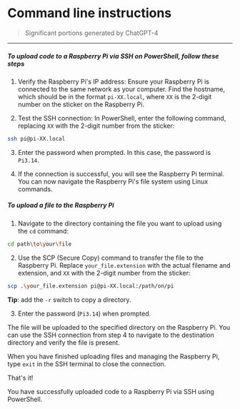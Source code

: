 # Command line instructions
> Significant portions generated by ChatGPT-4
--------------

##### To upload code to a Raspberry Pi via SSH on PowerShell, follow these steps

1. Verify the Raspberry Pi's IP address: 
Ensure your Raspberry Pi is connected to the same network as your computer. Find the hostname, which should be in the format `pi-XX.local`, where `XX` is the 2-digit number on the sticker on the Raspberry Pi.

2. Test the SSH connection: 
In PowerShell, enter the following command, replacing `XX` with the 2-digit number from the sticker:

```bash
ssh pi@pi-XX.local
```

3. Enter the password when prompted. In this case, the password is `Pi3.14`.

4. If the connection is successful, you will see the Raspberry Pi terminal. You can now navigate the Raspberry Pi's file system using Linux commands.


##### To upload a file to the Raspberry Pi

1. Navigate to the directory containing the file you want to upload using the `cd` command:

```bash
cd path\to\your\file
```

2. Use the SCP (Secure Copy) command to transfer the file to the Raspberry Pi. Replace `your_file.extension` with the actual filename and extension, and `XX` with the 2-digit number from the sticker:

```bash
scp .\your_file.extension pi@pi-XX.local:/path/on/pi
```
**Tip**: add the `-r` switch to copy a directory.

3. Enter the password (`Pi3.14`) when prompted.

The file will be uploaded to the specified directory on the Raspberry Pi. You can use the SSH connection from step 4 to navigate to the destination directory and verify the file is present.

When you have finished uploading files and managing the Raspberry Pi, type `exit` in the SSH terminal to close the connection.

That's it! 

You have successfully uploaded code to a Raspberry Pi via SSH using PowerShell.

